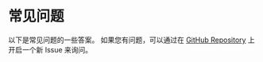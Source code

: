 # 常见问题

以下是常见问题的一些答案。 如果您有问题，可以通过在 [GitHub Repository](https://github.com/leanflutter/flutter_flipperkit/) 上开启一个新 Issue 来询问。
